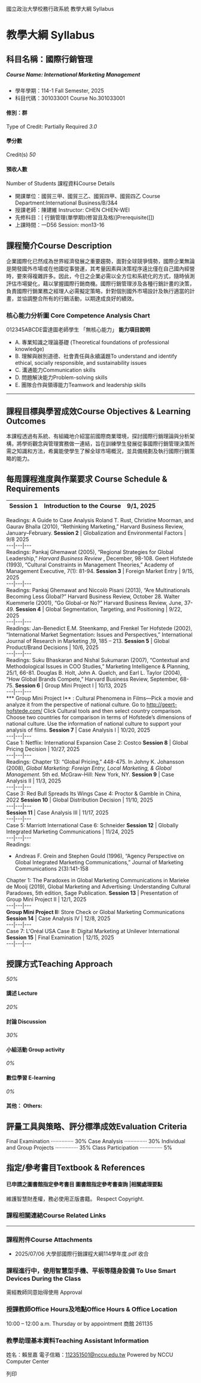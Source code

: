 國立政治大學校務行政系統 教學大綱 Syllabus
# 教學大綱 Syllabus
##  科目名稱：國際行銷管理 
#####  Course Name: International Marketing Management
  * 學年學期：114-1 Fall Semester, 2025 
  * 科目代碼：301033001 Course No.301033001


#### 修別：群
Type of Credit: Partially Required 
_3.0_
#### 學分數
Credit(s)
_50_
#### 預收人數
Number of Students
課程資料Course Details
  * 開課單位：國貿三甲、國貿三乙、國貿四甲、國貿四乙 Course Department:International Business/B/3&4 
  * 授課老師：陳建維 Instructor: CHEN CHIEN-WEI 
  * 先修科目：[ 行銷管理(單學期)(修習且及格)]Prerequisite([])
  * 上課時間：一D56 Session: mon13-16


##  課程簡介Course Description
企業國際化已然成為世界經濟發展之重要趨勢，面對全球競爭情勢，國際企業無論是開發國外市場或在他國從事營運，其考量因素與決策程序遠比僅在自己國內經營時，要來得複雜許多。因此，今日之企業必需以全方位和系統化的方式，隨時偵測評估市場變化，藉以掌握國際行銷商機。國際行銷管理涉及各種行銷計畫的決策，負責國際行銷業務之經理人必需擬定策略，針對個別國外市場設計及執行適當的計畫，並協調整合所有的行銷活動，以期達成良好的績效。
###  核心能力分析圖 Core Competence Analysis Chart
012345ABCDE雷達圖老師學生
「無核心能力」 
**能力項目說明**
  * A. 專業知識之理論基礎 (Theoretical foundations of professional knowledge)
  * B. 理解與辦別道德、社會責任與永續議題To understand and identify ethical, socially responsible, and sustainability issues
  * C. 溝通能力Communication skills
  * D. 問題解決能力Problem-solving skills
  * E. 團隊合作與領導能力Teamwork and leadership skills


* * *
##  課程目標與學習成效Course Objectives & Learning Outcomes 
本課程透過有系統、有組織地介紹當前國際商業環境，探討國際行銷理論與分析架構，將學術觀念與管理實務做一連結，旨在訓練學生發展從事國際行銷管理決策所需之知識和方法，希冀能使學生了解全球市場概況，並具備規劃及執行國際行銷策略的能力。
##  每周課程進度與作業要求 Course Schedule & Requirements
**Session 1** |  Introduction to the Course |  9/1, 2025  
---|---|---  
Readings: 
A Guide to Case Analysis
Roland T. Rust, Christine Moorman, and Gaurav Bhalla (2010), “Rethinking Marketing,” Harvard Business Review, January–February.
**Session 2** |  Globalization and Environmental Factors |  9/8 2025  
---|---|---  
Readings: 
Pankaj Ghemawat (2005), “Regional Strategies for Global Leadership,” _Harvard Business Review_ , December, 98-108.
Geert Hofstede (1993), “Cultural Constraints in Management Theories,” Academy of Management Executive, 7(1): 81-94.
**Session 3** |  Foreign Market Entry |  9/15, 2025  
---|---|---  
Readings:
Pankaj Ghemawat and Niccolò Pisani (2013), “Are Multinationals Becoming Less Global?” Harvard Business Review, October 28.
Walter Kuemmerle (2001), “Go Global-or No?” Harvard Business Review, June, 37-49.
**Session 4** |  Global Segmentation, Targeting, and Positioning |  9/22, 2025  
---|---|---  
Readings:
Jan-Benedict E.M. Steenkamp, and Frenkel Ter Hofstede (2002), “International Market Segmentation: Issues and Perspectives,” International Journal of Research in Marketing ,19, 185 – 213.
**Session 5** |  Global Product/Brand Decisions |  10/6, 2025  
---|---|---  
Readings: 
Suku Bhaskaran and Nishal Sukumaran (2007), “Contextual and Methodological Issues in COO Studies,” Marketing Intelligence & Planning, 25/1, 66-81.
Douglas B. Holt, John A. Quelch, and Earl L. Taylor (2004), “How Global Brands Compete,” Harvard Business Review, September, 68-75.
**Session 6** |  Group Mini Project I |  10/13, 2025  
---|---|---  
*** Group Mini Project I** : Cultural Phenomena in Films—Pick a movie and analyze it from the perspective of national culture. 
Go to http://geert-hofstede.com/
Click Cultural tools and then select country comparison. 
Choose two countries for comparison in terms of Hofstede’s dimensions of national culture. 
Use the information of national culture to support your analysis of films.
**Session 7** |  Case Analysis I |  10/20, 2025  
---|---|---  
Case 1: Netflix: International Expansion 
Case 2: Costco
**Session 8** |  Global Pricing Decision  |  10/27, 2025  
---|---|---  
Readings: 
Chapter 13: “Global Pricing,” 448-475. In Johny K. Johansson (2008), _Global Marketing: Foreign Entry, Local Marketing, & Global Management._ 5th ed. McGraw-Hill: New York, NY.
**Session 9** |  Case Analysis II |  11/3, 2025  
---|---|---  
Case 3: Red Bull Spreads Its Wings
Case 4: Proctor & Gamble in China, 2022
**Session 10** |  Global Distribution Decision |  11/10, 2025  
---|---|---  
**Session 11** |  Case Analysis III |  11/17, 2025  
---|---|---  
Case 5: Marriott International
Case 6: Schneider
**Session 12** |  Globally Integrated Marketing Communications |  11/24, 2025  
---|---|---  
Readings:
  * Andreas F. Grein and Stephen Gould (1996), “Agency Perspective on Global Integrated Marketing Communications,” Journal of Marketing Communications 2(3):141-158


Chapter 1: The Paradoxes in Global Marketing Communications in Marieke de Mooij (2019), Global Marketing and Advertising: Understanding Cultural Paradoxes, 5th edition, Sage Publication.
**Session 13** |  Presentation of Group Mini Project II |  12/1, 2025  
---|---|---  
**Group Mini Project II:** Store Check or Global Marketing Communications
**Session 14** |  Case Analysis IV |  12/8, 2025  
---|---|---  
Case 7: L'Oréal USA
Case 8: Digital Marketing at Unilever International
**Session 15** |  Final Examination |  12/15, 2025  
---|---|---  
##  授課方式Teaching Approach
_50%_
####  講述 Lecture
_20%_
####  討論 Discussion
_30%_
####  小組活動 Group activity
_0%_
####  數位學習 E-learning
_0%_
####  其他： Others:
##  評量工具與策略、評分標準成效Evaluation Criteria
Final Examination ··············· 30%
Case Analysis ··············· 30%
Individual and Group Projects ··············· 35%
Class Participation ··············· 5%
##  指定/參考書目Textbook & References
####  已申請之圖書館指定參考書目  圖書館指定參考書查詢 |相關處理要點
維護智慧財產權，務必使用正版書籍。 Respect Copyright.
###  課程相關連結Course Related Links
* * *
###  課程附件Course Attachments
  * 2025/07/06 大學部國際行銷課程大綱114學年度.pdf  收合 


###  課程進行中，使用智慧型手機、平板等隨身設備 To Use Smart Devices During the Class
需經教師同意始得使用  Approval
###  授課教師Office Hours及地點Office Hours & Office Location
10:00 – 12:00 a.m. Thursday or by appointment
商館 261135
###  教學助理基本資料Teaching Assistant Information
姓名：賴昱嘉
電子信箱：112351501@nccu.edu.tw
Powered by NCCU Computer Center
  
列印

